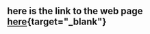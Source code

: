 ## here is the link to the web page [here](https://utkarshprakash19.github.io/UtkarshPrakash19-FrontEnd_Projects/){target="_blank"}
